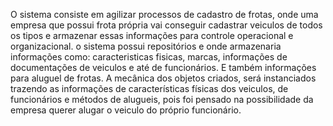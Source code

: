 O sistema consiste em agilizar processos de cadastro de frotas, onde uma empresa que possui frota própria vai conseguir cadastrar veiculos de todos os tipos e armazenar essas informações para controle operacional e organizacional. 
o sistema possui repositórios e onde armazenaria informações como: caracteristicas fisicas, marcas, informações de documentações de veiculos e até de funcionários. E também informações para aluguel de frotas. 
A mecânica dos objetos criados, será instanciados trazendo as informações de características físicas dos veiculos, de funcionários e métodos de alugueis, pois foi pensado na possibilidade da empresa querer alugar o veiculo do próprio funcionário. 

